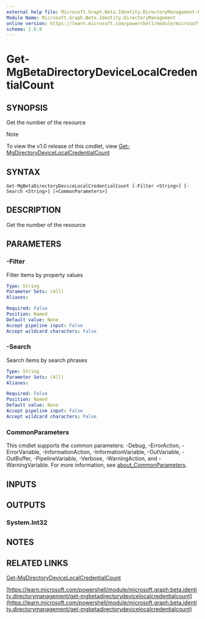 ```yaml
---
external help file: Microsoft.Graph.Beta.Identity.DirectoryManagement-help.xml
Module Name: Microsoft.Graph.Beta.Identity.DirectoryManagement
online version: https://learn.microsoft.com/powershell/module/microsoft.graph.beta.identity.directorymanagement/get-mgbetadirectorydevicelocalcredentialcount
schema: 2.0.0
---
```


# Get-MgBetaDirectoryDeviceLocalCredentialCount

## SYNOPSIS
Get the number of the resource

> [!NOTE]
> To view the v1.0 release of this cmdlet, view [Get-MgDirectoryDeviceLocalCredentialCount](/powershell/module/Microsoft.Graph.Identity.DirectoryManagement/Get-MgDirectoryDeviceLocalCredentialCount?view=graph-powershell-1.0)

## SYNTAX

```
Get-MgBetaDirectoryDeviceLocalCredentialCount [-Filter <String>] [-Search <String>] [<CommonParameters>]
```

## DESCRIPTION
Get the number of the resource

## PARAMETERS

### -Filter
Filter items by property values

```yaml
Type: String
Parameter Sets: (All)
Aliases:

Required: False
Position: Named
Default value: None
Accept pipeline input: False
Accept wildcard characters: False
```

### -Search
Search items by search phrases

```yaml
Type: String
Parameter Sets: (All)
Aliases:

Required: False
Position: Named
Default value: None
Accept pipeline input: False
Accept wildcard characters: False
```

### CommonParameters
This cmdlet supports the common parameters: -Debug, -ErrorAction, -ErrorVariable, -InformationAction, -InformationVariable, -OutVariable, -OutBuffer, -PipelineVariable, -Verbose, -WarningAction, and -WarningVariable. For more information, see [about_CommonParameters](http://go.microsoft.com/fwlink/?LinkID=113216).

## INPUTS

## OUTPUTS

### System.Int32
## NOTES

## RELATED LINKS
[Get-MgDirectoryDeviceLocalCredentialCount](/powershell/module/Microsoft.Graph.Identity.DirectoryManagement/Get-MgDirectoryDeviceLocalCredentialCount?view=graph-powershell-1.0)

[https://learn.microsoft.com/powershell/module/microsoft.graph.beta.identity.directorymanagement/get-mgbetadirectorydevicelocalcredentialcount](https://learn.microsoft.com/powershell/module/microsoft.graph.beta.identity.directorymanagement/get-mgbetadirectorydevicelocalcredentialcount)



